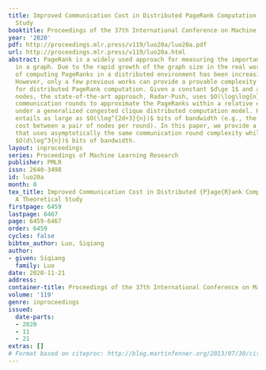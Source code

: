 ```yaml
---
title: Improved Communication Cost in Distributed PageRank Computation – A Theoretical
  Study
booktitle: Proceedings of the 37th International Conference on Machine Learning
year: '2020'
pdf: http://proceedings.mlr.press/v119/luo20a/luo20a.pdf
url: http://proceedings.mlr.press/v119/luo20a.html
abstract: PageRank is a widely used approach for measuring the importance of a node
  in a graph. Due to the rapid growth of the graph size in the real world, the importance
  of computing PageRanks in a distributed environment has been increasingly recognized.
  However, only a few previous works can provide a provable complexity and accuracy
  for distributed PageRank computation. Given a constant $d\ge 1$ and a graph of $n$
  nodes, the state-of-the-art approach, Radar-Push, uses $O(\log\log{n}+\log{d})$
  communication rounds to approximate the PageRanks within a relative error $\Theta(\frac{1}{\log^d{n}})$
  under a generalized congested clique distributed computation model. However, Radar-Push
  entails as large as $O(\log^{2d+3}{n})$ bits of bandwidth (e.g., the communication
  cost between a pair of nodes per round). In this paper, we provide a new algorithm
  that uses asymptotically the same communication round complexity while using only
  $O(d\log^3{n})$ bits of bandwidth.
layout: inproceedings
series: Proceedings of Machine Learning Research
publisher: PMLR
issn: 2640-3498
id: luo20a
month: 0
tex_title: Improved Communication Cost in Distributed {P}age{R}ank Computation {–}
  A Theoretical Study
firstpage: 6459
lastpage: 6467
page: 6459-6467
order: 6459
cycles: false
bibtex_author: Luo, Siqiang
author:
- given: Siqiang
  family: Luo
date: 2020-11-21
address: 
container-title: Proceedings of the 37th International Conference on Machine Learning
volume: '119'
genre: inproceedings
issued:
  date-parts:
  - 2020
  - 11
  - 21
extras: []
# Format based on citeproc: http://blog.martinfenner.org/2013/07/30/citeproc-yaml-for-bibliographies/
---
```

